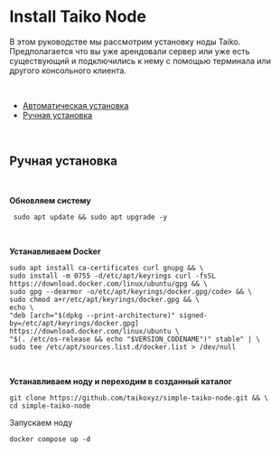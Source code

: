 # Install Taiko Node
В этом руководстве мы рассмотрим установку ноды Taiko. Предполагается что вы уже арендовали сервер или уже есть существующий и подключились к нему с помощью терминала или другого консольного клиента.

<br/> 

<ul> 
 <li><a href="#automatic_install">Автоматическая установка</a></li> 
 <li><a href="#manual_install">Ручная установка</a></li> 
</ul>
<p name="automatic_install"> </p>

<br/>

<div name="manual_install">
 
 ## Ручная установка
 
 <br>
 
   <b>Обновляем систему</b>
   ```
    sudo apt update && sudo apt upgrade -y
   ```

 <br>
 
 <p>
 
  <b>Устанавливаем Docker</b>
  
  ```
  sudo apt install ca-certificates curl gnupg && \
  sudo install -m 0755 -d/etc/apt/keyrings curl -fsSL https://download.docker.com/linux/ubuntu/gpg && \
  sudo gpg --dearmor -o/etc/apt/keyrings/docker.gpg/code> && \
  sudo chmod a+r/etc/apt/keyrings/docker.gpg && \
  echo \
  "deb [arch="$(dpkg --print-architecture)" signed-by=/etc/apt/keyrings/docker.gpg] https://download.docker.com/linux/ubuntu \
  "$(. /etc/os-release && echo "$VERSION_CODENAME")" stable" | \
  sudo tee /etc/apt/sources.list.d/docker.list > /dev/null
  ```
  
  </p>

  <br>
  
  <p>
   <b>Устанавливаем ноду и переходим в созданный каталог</b>
   
   ```
   git clone https://github.com/taikoxyz/simple-taiko-node.git && \
   cd simple-taiko-node
   ```
  </p>

  Запускаем ноду
  ```
  docker compose up -d
  ```
  
  </div>

